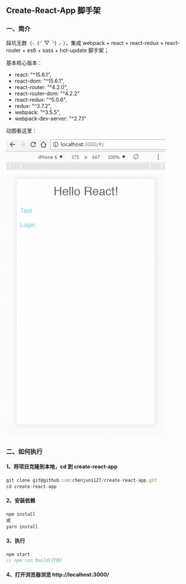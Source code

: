 ## Create-React-App 脚手架


### 一、简介
踩坑无数（╮(╯▽╰)╭ ），集成 webpack + react + react-redux + react-router + es6 + sass + hot-update 脚手架；

基本核心版本：
* react: "^15.6.1",
* react-dom: "^15.6.1",
* react-router: "^4.2.0",
* react-router-dom: "^4.2.2"
* react-redux: "^5.0.6",
* redux: "^3.7.2",
* webpack: "^3.5.5",
* webpack-dev-server: "^2.7.1"

动图看这里：

![首页](/pic.gif)

### 二、如何执行

####  1、将项目克隆到本地，cd 到 create-react-app
```javascript
git clone git@github.com:chenjun1127/create-react-app.git
cd create-react-app
```
#### 2、安装依赖
```javascript
npm install
或
yarn install
```
#### 3、执行
```javascript
npm start
// npm run build(打包)
```
#### 4、打开浏览器浏览 http://localhost:3000/
